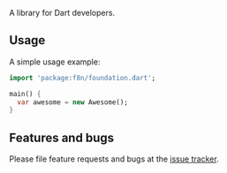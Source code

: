 A library for Dart developers.

## Usage

A simple usage example:

```dart
import 'package:f8n/foundation.dart';

main() {
  var awesome = new Awesome();
}
```

## Features and bugs

Please file feature requests and bugs at the [issue tracker][tracker].

[tracker]: http://example.com/issues/replaceme
